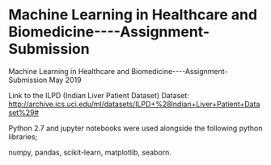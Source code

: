 # Machine Learning in Healthcare and Biomedicine----Assignment-Submission
Machine Learning in Healthcare and Biomedicine----Assignment-Submission May 2019

Link to the ILPD (Indian Liver Patient Dataset) Dataset:
http://archive.ics.uci.edu/ml/datasets/ILPD+%28Indian+Liver+Patient+Dataset%29#

Python 2.7 and jupyter notebooks were used alongside the following python libraries;

numpy, pandas, scikit-learn, matplotlib, seaborn.
